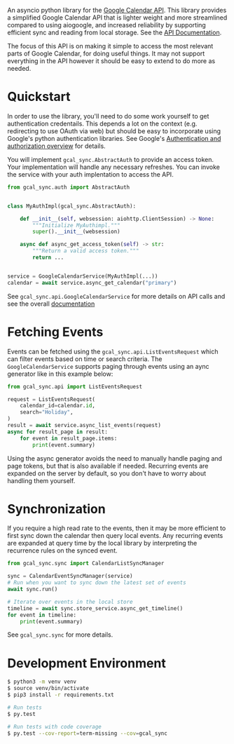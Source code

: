 An asyncio python library for the [Google Calendar API](https://developers.google.com/calendar/api). This library provides a simplified
Google Calendar API that is lighter weight and more streamlined compared to using
aiogoogle, and increased reliability by supporting efficient sync and reading
from local storage. See the [API Documentation](https://allenporter.github.io/gcal_sync/).

The focus of this API is on making it simple to access the most relevant parts of Google
Calendar, for doing useful things. It may not support everything in the API however it
should be easy to extend to do more as needed.

# Quickstart

In order to use the library, you'll need to do some work yourself to get authentication
credentails. This depends a lot on the context (e.g. redirecting to use OAuth via web)
but should be easy to incorporate using Google's python authentication libraries. See
Google's [Authentication and authorization overview](https://developers.google.com/workspace/guides/auth-overview) for details.

You will implement `gcal_sync.AbstractAuth` to provide an access token. Your implementation
will handle any necessary refreshes. You can invoke the service with your auth implentation
to access the API.

```python
from gcal_sync.auth import AbstractAuth


class MyAuthImpl(gcal_sync.AbstractAuth):

    def __init__(self, websession: aiohttp.ClientSession) -> None:
        """Initialize MyAuthimpl."""
        super().__init__(websession)

    async def async_get_access_token(self) -> str:
        """Return a valid access token."""
        return ...


service = GoogleCalendarService(MyAuthImpl(...))
calendar = await service.async_get_calendar("primary")
```

See `gcal_sync.api.GoogleCalendarService` for more details on API calls and see the
overall [documentation](https://allenporter.github.io/gcal_sync/)

# Fetching Events

Events can be fetched using the `gcal_sync.api.ListEventsRequest` which can filter
events based on time or search criteria. The `GoogleCalendarService` supports paging
through events using an aync generator like in this example below:

```python
from gcal_sync.api import ListEventsRequest

request = ListEventsRequest(
    calendar_id=calendar.id,
    search="Holiday",
)
result = await service.async_list_events(request)
async for result_page in result:
    for event in result_page.items:
        print(event.summary)
```

Using the async generator avoids the need to manually handle paging and page tokens,
but that is also available if needed. Recurring events are expanded on the server by
default, so you don't have to worry about handling them yourself.

# Synchronization

If you require a high read rate to the events, then it may be more efficient to
first sync down the calendar then query local events. Any recurring events are
expanded at query time by the local library by interpreting the recurrence rules
on the synced event.

```python
from gcal_sync.sync import CalendarListSyncManager

sync = CalendarEventSyncManager(service)
# Run when you want to sync down the latest set of events
await sync.run()

# Iterate over events in the local store
timeline = await sync.store_service.async_get_timeline()
for event in timeline:
    print(event.summary)
```

See `gcal_sync.sync` for more details.

# Development Environment

```bash
$ python3 -m venv venv
$ source venv/bin/activate
$ pip3 install -r requirements.txt

# Run tests
$ py.test

# Run tests with code coverage
$ py.test --cov-report=term-missing --cov=gcal_sync
```
